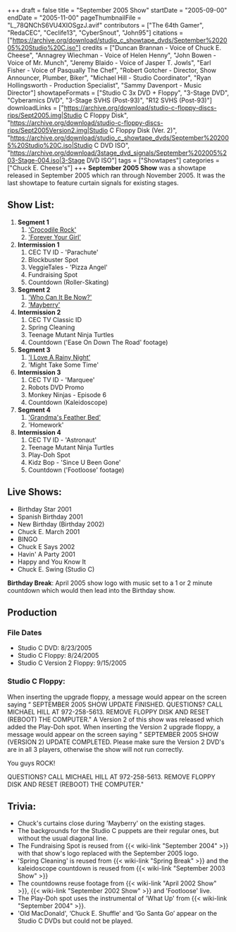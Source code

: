 +++
draft = false
title = "September 2005 Show"
startDate = "2005-09-00"
endDate = "2005-11-00"
pageThumbnailFile = "L_78QNChS6VU4XIOSgzJ.avif"
contributors = ["The 64th Gamer", "RedaCEC", "Ceclife13", "CyberSnout", "John95"]
citations = ["https://archive.org/download/studio_c_showtape_dvds/September%202005%20Studio%20C.iso"]
credits = ["Duncan Brannan - Voice of Chuck E. Cheese", "Annagrey Wiechman - Voice of Helen Henny", "John Bowen - Voice of Mr. Munch", "Jeremy Blaido - Voice of Jasper T. Jowls", "Earl Fisher - Voice of Pasqually The Chef", "Robert Gotcher - Director, Show Announcer, Plumber, Biker", "Michael Hill - Studio Coordinator", "Ryan Hollingsworth - Production Specialist", "Sammy Davenport - Music Director"]
showtapeFormats = ["Studio C 3x DVD + Floppy", "3-Stage DVD", "Cyberamics DVD", "3-Stage SVHS (Post-93)", "R12 SVHS (Post-93)"]
downloadLinks = ["https://archive.org/download/studio-c-floppy-discs-rips/Sept2005.img|Studio C Floppy Disk", "https://archive.org/download/studio-c-floppy-discs-rips/Sept2005Version2.img|Studio C Floppy Disk (Ver. 2)", "https://archive.org/download/studio_c_showtape_dvds/September%202005%20Studio%20C.iso|Studio C DVD ISO", "https://archive.org/download/3stage_dvd_signals/September%202005%203-Stage-004.iso|3-Stage DVD ISO"]
tags = ["Showtapes"]
categories = ["Chuck E. Cheese's"]
+++
**September 2005 Show** was a showtape released in September 2005 which ran through November 2005. It was the last showtape to feature curtain signals for existing stages.

## Show List:

1.  **Segment 1**
    1.  ['Crocodile Rock'](https://en.wikipedia.org/wiki/Crocodile_Rock)
    2.  ['Forever Your Girl'](https://en.wikipedia.org/wiki/Forever_Your_Girl_(song))
2.  **Intermission 1**
    1.  CEC TV ID - 'Parachute'
    2.  Blockbuster Spot
    3.  VeggieTales - 'Pizza Angel'
    4.  Fundraising Spot
    5.  Countdown (Roller-Skating)
3.  **Segment 2**
    1.  ['Who Can It Be Now?'](https://en.wikipedia.org/wiki/Who_Can_It_Be_Now%3F)
    2.  ['Mayberry'](https://en.wikipedia.org/wiki/Mayberry_(song))
4.  **Intermission 2**
    1.  CEC TV Classic ID
    2.  Spring Cleaning
    3.  Teenage Mutant Ninja Turtles
    4.  Countdown ('Ease On Down The Road' footage)
5.  **Segment 3**
    1.  ['I Love A Rainy Night'](https://en.wikipedia.org/wiki/I_Love_a_Rainy_Night)
    2.  'Might Take Some Time'
6.  **Intermission 3**
    1.  CEC TV ID - 'Marquee'
    2.  Robots DVD Promo
    3.  Monkey Ninjas - Episode 6
    4.  Countdown (Kaleidoscope)
7.  **Segment 4**
    1.  ['Grandma's Feather Bed'](https://en.wikipedia.org/wiki/Back_Home_Again_(John_Denver_album))
    2.  'Homework'
8.  **Intermission 4**
    1.  CEC TV ID - 'Astronaut'
    2.  Teenage Mutant Ninja Turtles
    3.  Play-Doh Spot
    4.  Kidz Bop - 'Since U Been Gone'
    5.  Countdown ('Footloose' footage)

## Live Shows:

- Birthday Star 2001
- Spanish Birthday 2001
- New Birthday (Birthday 2002)
- Chuck E. March 2001
- BINGO
- Chuck E Says 2002
- Havin' A Party 2001
- Happy and You Know It
- Chuck E. Swing (Studio C)

**Birthday Break**: April 2005 show logo with music set to a 1 or 2 minute countdown which would then lead into the Birthday show.

## Production

### File Dates

- Studio C DVD: 8/23/2005
- Studio C Floppy: 8/24/2005
- Studio C Version 2 Floppy: 9/15/2005

### Studio C Floppy:

When inserting the upgrade floppy, a message would appear on the screen saying
“ SEPTEMBER 2005 SHOW UPDATE FINISHED.
 QUESTIONS? CALL MICHAEL HILL AT 972-258-5613.
 REMOVE FLOPPY DISK AND RESET (REBOOT) THE COMPUTER." 
A Version 2 of this show was released which added the Play-Doh spot. When inserting the Version 2 upgrade floppy, a message would appear on the screen saying " SEPTEMBER 2005 SHOW (VERSION 2) UPDATE COMPLETED.
 Please make sure the Version 2 DVD's are in all
 3 players, otherwise the show will not run correctly.

 You guys ROCK!

 QUESTIONS? CALL MICHAEL HILL AT 972-258-5613.
 REMOVE FLOPPY DISK AND RESET (REBOOT) THE COMPUTER."


## Trivia:

- Chuck's curtains close during 'Mayberry' on the existing stages.
- The backgrounds for the Studio C puppets are their regular ones, but without the usual diagonal line.
- The Fundraising Spot is reused from {{< wiki-link "September 2004" >}} with that show's logo replaced with the September 2005 logo.
- 'Spring Cleaning' is reused from {{< wiki-link "Spring Break" >}} and the kaleidoscope countdown is reused from {{< wiki-link "September 2003 Show" >}}
- The countdowns reuse footage from {{< wiki-link "April 2002 Show" >}}, {{< wiki-link "September 2002 Show" >}} and 'Footloose' live.
- The Play-Doh spot uses the instrumental of 'What Up' from {{< wiki-link "September 2004" >}}.
- 'Old MacDonald', ‘Chuck E. Shuffle’ and ‘Go Santa Go’ appear on the Studio C DVDs but could not be played.
